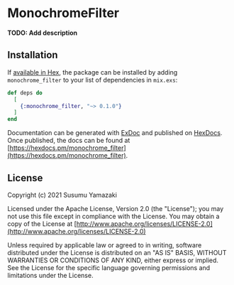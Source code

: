 # MonochromeFilter

**TODO: Add description**

## Installation

If [available in Hex](https://hex.pm/docs/publish), the package can be installed
by adding `monochrome_filter` to your list of dependencies in `mix.exs`:

```elixir
def deps do
  [
    {:monochrome_filter, "~> 0.1.0"}
  ]
end
```

Documentation can be generated with [ExDoc](https://github.com/elixir-lang/ex_doc)
and published on [HexDocs](https://hexdocs.pm). Once published, the docs can
be found at [https://hexdocs.pm/monochrome_filter](https://hexdocs.pm/monochrome_filter).

## License

Copyright (c) 2021 Susumu Yamazaki

Licensed under the Apache License, Version 2.0 (the "License");
you may not use this file except in compliance with the License.
You may obtain a copy of the License at [http://www.apache.org/licenses/LICENSE-2.0](http://www.apache.org/licenses/LICENSE-2.0)

Unless required by applicable law or agreed to in writing, software
distributed under the License is distributed on an "AS IS" BASIS,
WITHOUT WARRANTIES OR CONDITIONS OF ANY KIND, either express or implied.
See the License for the specific language governing permissions and
limitations under the License.
